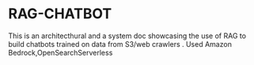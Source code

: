 # RAG-CHATBOT
This is an architecthural and a system doc showcasing the use of RAG to build chatbots trained on data from S3/web crawlers . Used Amazon Bedrock,OpenSearchServerless
